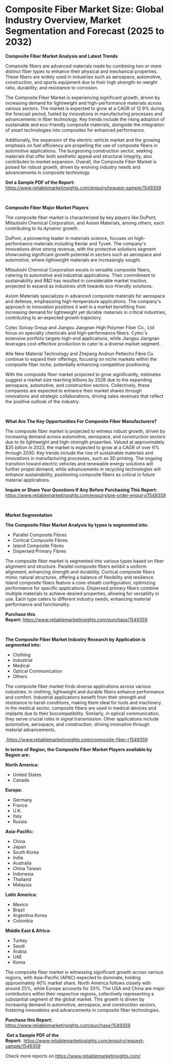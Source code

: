 <p><h1>Composite Fiber Market Size: Global Industry Overview, Market Segmentation and Forecast (2025 to 2032)</h1></p><p><strong>Composite Fiber Market Analysis and Latest Trends</strong></p>
<p><p>Composite fibers are advanced materials made by combining two or more distinct fiber types to enhance their physical and mechanical properties. These fibers are widely used in industries such as aerospace, automotive, construction, and sports equipment due to their high strength-to-weight ratio, durability, and resistance to corrosion. </p><p>The Composite Fiber Market is experiencing significant growth, driven by increasing demand for lightweight and high-performance materials across various sectors. The market is expected to grow at a CAGR of 12.9% during the forecast period, fueled by innovations in manufacturing processes and advancements in fiber technology. Key trends include the rising adoption of sustainable and eco-friendly composite materials, alongside the integration of smart technologies into composites for enhanced performance. </p><p>Additionally, the expansion of the electric vehicle market and the growing emphasis on fuel efficiency are propelling the use of composite fibers in automotive applications. The burgeoning construction sector, seeking materials that offer both aesthetic appeal and structural integrity, also contributes to market expansion. Overall, the Composite Fiber Market is poised for robust growth, driven by evolving industry needs and advancements in composite technology.</p></p>
<p><strong>Get a Sample PDF of the Report:&nbsp;</strong> <a href="https://www.reliablemarketinsights.com/enquiry/request-sample/1549359?utm_campaign=2252&utm_medium=2&utm_source=Github&utm_content=ia&utm_term=01042025&utm_id=composite-fiber">https://www.reliablemarketinsights.com/enquiry/request-sample/1549359</a></p>
<p>&nbsp;</p>
<p><strong>Composite Fiber Major Market Players</strong></p>
<p><p>The composite fiber market is characterized by key players like DuPont, Mitsubishi Chemical Corporation, and Axiom Materials, among others, each contributing to its dynamic growth. </p><p>DuPont, a pioneering leader in materials science, focuses on high-performance materials including Kevlar and Tyvek. The company's innovations drive strong revenue, with the protective solutions segment showcasing significant growth potential in sectors such as aerospace and automotive, where lightweight materials are increasingly sought.</p><p>Mitsubishi Chemical Corporation excels in versatile composite fibers, catering to automotive and industrial applications. Their commitment to sustainability and R&D has resulted in considerable market traction, projected to expand as industries shift towards eco-friendly solutions.</p><p>Axiom Materials specializes in advanced composite materials for aerospace and defense, emphasizing high-temperature applications. The company's approach to innovation positions it well in a market benefiting from increasing demand for lightweight yet durable materials in critical industries, contributing to an expected growth trajectory.</p><p>Cytec Solvay Group and Jiangsu Jiangnan High Polymer Fiber Co., Ltd focus on specialty chemicals and high-performance fibers. Cytec's extensive portfolio targets high-end applications, while Jiangsu Jiangnan leverages cost-effective production to cater to a diverse market segment. </p><p>Alte New Material Technology and Zhejiang Anshun Pettechs Fibre Co. continue to expand their offerings, focusing on niche markets within the composite fiber niche, potentially enhancing competitive positioning.</p><p>With the composite fiber market projected to grow significantly, estimates suggest a market size reaching billions by 2026 due to the expanding aerospace, automotive, and construction sectors. Collectively, these companies are expected to enhance their market shares through innovations and strategic collaborations, driving sales revenues that reflect the positive outlook of the industry.</p></p>
<p>&nbsp;</p>
<p><strong>What Are The Key Opportunities For Composite Fiber Manufacturers?</strong></p>
<p><p>The composite fiber market is projected to witness robust growth, driven by increasing demand across automotive, aerospace, and construction sectors due to its lightweight and high-strength properties. Valued at approximately $25 billion in 2023, the market is expected to grow at a CAGR of over 6% through 2030. Key trends include the rise of sustainable materials and innovations in manufacturing processes, such as 3D printing. The ongoing transition toward electric vehicles and renewable energy solutions will further propel demand, while advancements in recycling technologies will enhance sustainability, positioning composite fibers as critical in future material applications.</p></p>
<p><strong>Inquire or Share Your Questions If Any Before Purchasing This Report:</strong> <a href="https://www.reliablemarketinsights.com/enquiry/pre-order-enquiry/1549359?utm_campaign=2252&utm_medium=2&utm_source=Github&utm_content=ia&utm_term=01042025&utm_id=composite-fiber">https://www.reliablemarketinsights.com/enquiry/pre-order-enquiry/1549359</a></p>
<p>&nbsp;</p>
<p><strong>Market Segmentation</strong></p>
<p><strong>The Composite Fiber Market Analysis by types is segmented into:</strong></p>
<p><ul><li>Parallel Composite Fibres</li><li>Cortical Composite Fibres</li><li>Island Composite Fibres</li><li>Dispersed Primary Fibres</li></ul></p>
<p><p>The composite fiber market is segmented into various types based on fiber alignment and structure. Parallel composite fibers exhibit a uniform alignment, enhancing strength and durability. Cortical composite fibers mimic natural structures, offering a balance of flexibility and resilience. Island composite fibers feature a core-sheath configuration, optimizing performance for specific applications. Dispersed primary fibers combine multiple materials to achieve desired properties, allowing for versatility in use. Each type caters to different industry needs, enhancing material performance and functionality.</p></p>
<p><strong>Purchase this Report:&nbsp;</strong><a href="https://www.reliablemarketinsights.com/purchase/1549359?utm_campaign=2252&utm_medium=2&utm_source=Github&utm_content=ia&utm_term=01042025&utm_id=composite-fiber">https://www.reliablemarketinsights.com/purchase/1549359</a></p>
<p>&nbsp;</p>
<p><strong>The Composite Fiber Market Industry Research by Application is segmented into:</strong></p>
<p><ul><li>Clothing</li><li>Industrial</li><li>Medical</li><li>Optical Communication</li><li>Others</li></ul></p>
<p><p>The composite fiber market finds diverse applications across various industries. In clothing, lightweight and durable fibers enhance performance and comfort. Industrial applications benefit from their strength and resistance to harsh conditions, making them ideal for tools and machinery. In the medical sector, composite fibers are used in medical devices and implants due to their biocompatibility. Similarly, in optical communication, they serve crucial roles in signal transmission. Other applications include automotive, aerospace, and construction, driving innovation through material advancements.</p></p>
<p><a href="https://www.reliablemarketinsights.com/composite-fiber-r1549359?utm_campaign=2252&utm_medium=2&utm_source=Github&utm_content=ia&utm_term=01042025&utm_id=composite-fiber">&nbsp;https://www.reliablemarketinsights.com/composite-fiber-r1549359</a></p>
<p><strong>In terms of Region, the Composite Fiber Market Players available by Region are:</strong></p>
<p>
    <p> <strong> North America: </strong>
        <ul>
            <li>United States</li>
            <li>Canada</li>
        </ul>
        </p> 
    <p> <strong> Europe: </strong>
        <ul>
            <li>Germany</li>
            <li>France</li>
            <li>U.K.</li>
            <li>Italy</li>
            <li>Russia</li>
        </ul>
        </p> 
    <p> <strong> Asia-Pacific: </strong>
        <ul>
            <li>China</li>
            <li>Japan</li>
            <li>South Korea</li>
            <li>India</li>
            <li>Australia</li>
            <li>China Taiwan</li>
            <li>Indonesia</li>
            <li>Thailand</li>
            <li>Malaysia</li>
        </ul>
        </p> 
    <p> <strong> Latin America: </strong>
        <ul>
            <li>Mexico</li>
            <li>Brazil</li>
            <li>Argentina Korea</li>
            <li>Colombia</li>
        </ul>
        </p> 
    <p> <strong> Middle East & Africa: </strong>
        <ul>
            <li>Turkey</li>
            <li>Saudi</li>
            <li>Arabia</li>
            <li>UAE</li>
            <li>Korea</li>
        </ul>
    </p>
    </p>
<p><p>The composite fiber market is witnessing significant growth across various regions, with Asia-Pacific (APAC) expected to dominate, holding approximately 40% market share. North America follows closely with around 25%, while Europe accounts for 20%. The USA and China are major contributors within their respective regions, collectively representing a substantial segment of the global market. This growth is driven by increasing demand in automotive, aerospace, and construction sectors, fostering innovations and advancements in composite fiber technologies.</p></p>
<p><strong>Purchase this Report: </strong><a href="https://www.reliablemarketinsights.com/purchase/1549359?utm_campaign=2252&utm_medium=2&utm_source=Github&utm_content=ia&utm_term=01042025&utm_id=composite-fiber">https://www.reliablemarketinsights.com/purchase/1549359</a></p>
<p>&nbsp;<strong>Get a Sample PDF of the Report:&nbsp;&nbsp;</strong><a href="https://www.reliablemarketinsights.com/enquiry/request-sample/1549359?utm_campaign=2252&utm_medium=2&utm_source=Github&utm_content=ia&utm_term=01042025&utm_id=composite-fiber">https://www.reliablemarketinsights.com/enquiry/request-sample/1549359</a></p>
<p><strong></strong></p>
<p>Check more reports on <a href="https://www.reliablemarketinsights.com/?utm_campaign=2252&utm_medium=2&utm_source=Github&utm_content=ia&utm_term=01042025&utm_id=composite-fiber">https://www.reliablemarketinsights.com/</a></p>